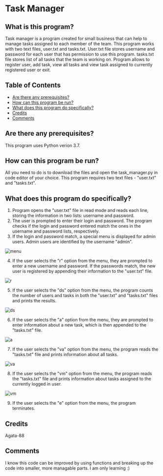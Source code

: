 # Task Manager

## What is this program?

Task manager is a program created for small business that can help to manage tasks assigned to each member of the team. This program works with two text files, user.txt and tasks.txt. User.txt file stores username and password for each user that has permission to use this program. tasks.txt file stores list of all tasks that the team is working on. Program allows to register user, add task, view all tasks and view task assigned to currently registered user or exit.

## Table of Contents

- [Are there any prerequisites?](#are-there-any-prerequisites?)
- [How can this program be run?](#how-can-this-program-be-run?)
- [What does this program do specifically?](#what-does-this-program-do-specifically?)
- [Credits](#credits)
- [Comments](#comments)

## Are there any prerequisites?

This program uses Python verion 3.7.

## How can this program be run?

All you need to do is to download the files and open the task_manager.py in code editor of your choice.
This program requires two text files - "user.txt" and "tasks.txt".

## What does this program do specifically?

1. Program opens the "user.txt" file in read mode and reads each line, storing the information in two lists: username and password.
2. The user is prompted to enter their login and password. The program checks if the login and password entered match the ones in the username and password lists, respectively.
3. If the login and password match, a special menu is displayed for admin users. Admin users are identified by the username "admin".

![menu](https://user-images.githubusercontent.com/118485184/234401328-ec8839c1-efc2-41d8-9d1a-bf6792a57548.gif)

4. If the user selects the "r" option from the menu, they are prompted to enter a new username and password. If the passwords match, the new user is registered by appending their information to the "user.txt" file.

![r](https://user-images.githubusercontent.com/118485184/234402541-f5921056-e670-45a0-bfd5-fffae4db81ff.gif)

5. If the user selects the "ds" option from the menu, the program counts the number of users and tasks in both the "user.txt" and "tasks.txt" files and prints the results.

![ds](https://user-images.githubusercontent.com/118485184/234403597-5862cf36-a61e-4c04-92ce-d10245ce4e38.gif)


6. If the user selects the "a" option from the menu, they are prompted to enter information about a new task, which is then appended to the "tasks.txt" file.

![a](https://user-images.githubusercontent.com/118485184/234404606-07be204c-3921-4500-a05a-6b43617605d8.gif)

7. If the user selects the "va" option from the menu, the program reads the "tasks.txt" file and prints information about all tasks.

![va](https://user-images.githubusercontent.com/118485184/234405108-e7c5964c-c43b-42e8-84c4-dfb544ddc398.gif)

8. If the user selects the "vm" option from the menu, the program reads the "tasks.txt" file and prints information about tasks assigned to the currently logged in user.

![vm](https://user-images.githubusercontent.com/118485184/234405685-2da999d3-1222-44d7-bcaf-9706d4bfc346.gif)

9. If the user selects the "e" option from the menu, the program terminates.

## Credits
Agata-88

## Comments
I know this code can be improved by using functions and breaking up the code into smaller, more managable parts.
I am only learning :)

